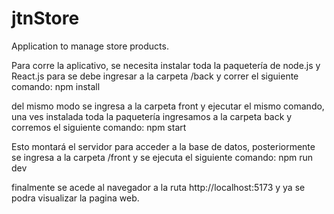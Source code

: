 # jtnStore
Application to manage store products.

Para corre la aplicativo, se necesita instalar toda la paquetería de node.js y React.js para se debe ingresar a la carpeta /back y correr el siguiente comando:
  npm install
  
del mismo modo se ingresa a la carpeta front y ejecutar el mismo comando, una ves instalada toda la paquetería ingresamos a la carpeta back y corremos el siguiente comando:
  npm start

Esto montará el servidor para acceder a la base de datos, posteriormente se ingresa a la carpeta /front y se ejecuta el siguiente comando:
  npm run dev

finalmente se acede al navegador a la ruta http://localhost:5173 y ya se podra visualizar la pagina web.
